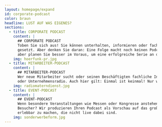 ```yaml
---
layout: homepage/expand
id: corporate-podcast
color: braun
headline: LUST AUF WAS EIGENES?
sections:
  - title: CORPORATE PODCAST
    content: |
      ## CORPORATE PODCAST
      Toben Sie sich aus! Sie können unterhalten, informieren oder fachsimpeln - den Ideen und Möglichkeiten sind bei Ihrem Unternehmenspodcast keine Grenzen
      gesetzt. Aber denken Sie daran: Eine Folge macht noch keinen Podcast! Ihr Hörstück lebt von der regelmäßigen Veröffentlichung. Ausprobieren geht immer –
      aber planen Sie besser im Voraus, um eine erfolgreiche Serie an den Start zu bringen.
    img: hoerfunk-pr.jpg
  - title: MITARBEITER-PODCAST
    content: |
      ## MITARBEITER-PODCAST
      Wer neue Mitarbeiter sucht oder seinen Beschäftigten fachliche Inhalte vermitteln möchte, nutzt Podcasts für die Recruiting-Kampagne, als Lehrplattform
      oder Unternehmensradio. Auch hier gilt: Einmal ist keinmal! Nur wer regelmäßig von sich hören lässt, kommuniziert erfolgreich.
    img: radiomaterndienst.jpg
  - title: EVENT-PODCAST
    content: |
      ## EVENT-PODCAST
      Wenn besondere Veranstaltungen wie Messen oder Kongresse anstehen, gibt es viel zu erzählen. Was werden die Highlights sein? Was erwartet Teilnehmer und
      Besucher? Wir produzieren Ihren Podcast als Vorschau auf das große Ereignis oder holen Stimmen direkt vor Ort ein, um das Event auch für diejenigen
      erlebbar zu machen, die nicht live dabei sind.
    img: sonderwerbeform.jpg
---
```

